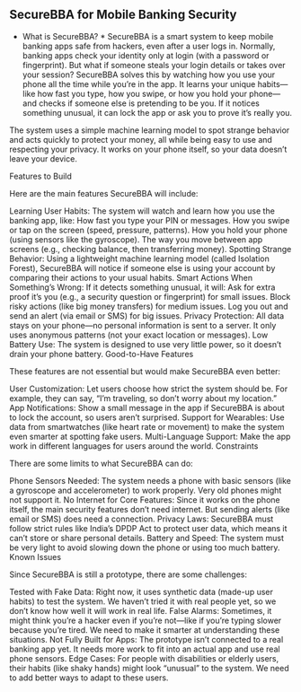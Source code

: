 ## SecureBBA for Mobile Banking Security ##

* What is SecureBBA? *
SecureBBA is a smart system to keep mobile banking apps safe from hackers, even after a user logs in. Normally, banking apps check your identity only at login (with a password or fingerprint). But what if someone steals your login details or takes over your session? SecureBBA solves this by watching how you use your phone all the time while you’re in the app. It learns your unique habits—like how fast you type, how you swipe, or how you hold your phone—and checks if someone else is pretending to be you. If it notices something unusual, it can lock the app or ask you to prove it’s really you.

The system uses a simple machine learning model to spot strange behavior and acts quickly to protect your money, all while being easy to use and respecting your privacy. It works on your phone itself, so your data doesn’t leave your device.

Features to Build

Here are the main features SecureBBA will include:

Learning User Habits: The system will watch and learn how you use the banking app, like:
How fast you type your PIN or messages.
How you swipe or tap on the screen (speed, pressure, patterns).
How you hold your phone (using sensors like the gyroscope).
The way you move between app screens (e.g., checking balance, then transferring money).
Spotting Strange Behavior: Using a lightweight machine learning model (called Isolation Forest), SecureBBA will notice if someone else is using your account by comparing their actions to your usual habits.
Smart Actions When Something’s Wrong: If it detects something unusual, it will:
Ask for extra proof it’s you (e.g., a security question or fingerprint) for small issues.
Block risky actions (like big money transfers) for medium issues.
Log you out and send an alert (via email or SMS) for big issues.
Privacy Protection: All data stays on your phone—no personal information is sent to a server. It only uses anonymous patterns (not your exact location or messages).
Low Battery Use: The system is designed to use very little power, so it doesn’t drain your phone battery.
Good-to-Have Features

These features are not essential but would make SecureBBA even better:

User Customization: Let users choose how strict the system should be. For example, they can say, “I’m traveling, so don’t worry about my location.”
App Notifications: Show a small message in the app if SecureBBA is about to lock the account, so users aren’t surprised.
Support for Wearables: Use data from smartwatches (like heart rate or movement) to make the system even smarter at spotting fake users.
Multi-Language Support: Make the app work in different languages for users around the world.
Constraints

There are some limits to what SecureBBA can do:

Phone Sensors Needed: The system needs a phone with basic sensors (like a gyroscope and accelerometer) to work properly. Very old phones might not support it.
No Internet for Core Features: Since it works on the phone itself, the main security features don’t need internet. But sending alerts (like email or SMS) does need a connection.
Privacy Laws: SecureBBA must follow strict rules like India’s DPDP Act to protect user data, which means it can’t store or share personal details.
Battery and Speed: The system must be very light to avoid slowing down the phone or using too much battery.
Known Issues

Since SecureBBA is still a prototype, there are some challenges:

Tested with Fake Data: Right now, it uses synthetic data (made-up user habits) to test the system. We haven’t tried it with real people yet, so we don’t know how well it will work in real life.
False Alarms: Sometimes, it might think you’re a hacker even if you’re not—like if you’re typing slower because you’re tired. We need to make it smarter at understanding these situations.
Not Fully Built for Apps: The prototype isn’t connected to a real banking app yet. It needs more work to fit into an actual app and use real phone sensors.
Edge Cases: For people with disabilities or elderly users, their habits (like shaky hands) might look “unusual” to the system. We need to add better ways to adapt to these users.

